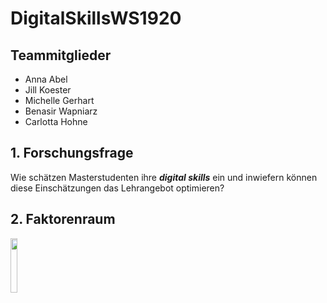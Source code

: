 # DigitalSkillsWS1920

## Teammitglieder
- Anna Abel 
- Jill Koester 
- Michelle Gerhart 
- Benasir Wapniarz 
- Carlotta Hohne 


## 1. Forschungsfrage
Wie schätzen Masterstudenten ihre **_digital skills_** ein und inwiefern können diese Einschätzungen das Lehrangebot optimieren?

## 2. Faktorenraum
<img src="https://user-images.githubusercontent.com/56429177/67432914-76269000-f5e7-11e9-9c37-237a9c20a376.png" width="15%"></img> 

